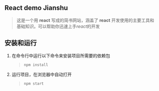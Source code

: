 ## React demo Jianshu

> 这是一个用 **react** 写成的简书网站，涵盖了 **react** 开发使用的主要工具和基础知识。可以帮助你迅速上手*react*的开发

## 安装和运行

1. 在命令行中运行以下命令来安装项目所需要的依赖包
   > `npm install`
2. 运行项目，在浏览器中自动打开
   > `npm start`
